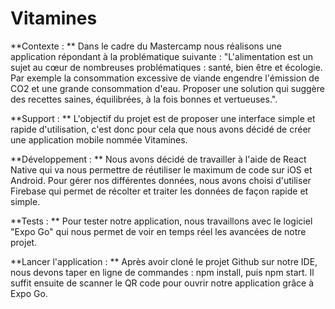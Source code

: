 # Vitamines

**Contexte : ** 
Dans le cadre du Mastercamp nous réalisons une application répondant à la problématique suivante : "L'alimentation est un sujet au cœur de nombreuses problématiques : santé, bien être et écologie. Par exemple la consommation excessive de viande engendre l'émission de CO2 et une grande consommation d'eau. Proposer une solution qui suggère des recettes saines, équilibrées, à la fois bonnes et vertueuses.".

**Support : **
L'objectif du projet est de proposer une interface simple et rapide d'utilisation, c'est donc pour cela que nous avons décidé de créer une application mobile nommée Vitamines. 

**Développement : **
Nous avons décidé de travailler à l'aide de React Native qui va nous permettre de réutiliser le maximum de code sur iOS et Android. Pour gérer nos différentes données, nous avons choisi d'utiliser Firebase qui permet de récolter et traiter les données de façon rapide et simple.

**Tests : **
Pour tester notre application, nous travaillons avec le logiciel "Expo Go" qui nous permet de voir en temps réel les avancées de notre projet.

**Lancer l'application : **
Après avoir cloné le projet Github sur notre IDE, nous devons taper en ligne de commandes : npm install, puis npm start. Il suffit ensuite de scanner le QR code pour ouvrir notre application grâce à Expo Go.

